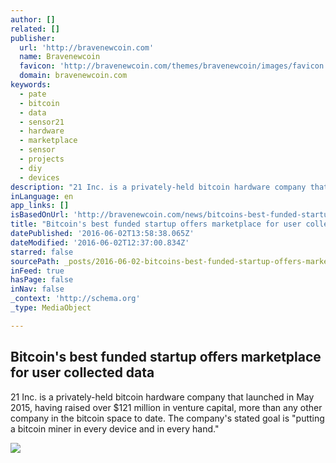 ```yaml
---
author: []
related: []
publisher:
  url: 'http://bravenewcoin.com'
  name: Bravenewcoin
  favicon: 'http://bravenewcoin.com/themes/bravenewcoin/images/favicon.ico'
  domain: bravenewcoin.com
keywords:
  - pate
  - bitcoin
  - data
  - sensor21
  - hardware
  - marketplace
  - sensor
  - projects
  - diy
  - devices
description: "21 Inc. is a privately-held bitcoin hardware company that launched in May 2015, having raised over $121 million in venture capital, more than any other company in the bitcoin space to date. The company's stated goal is \"putting a bitcoin miner in every device and in every hand.\""
inLanguage: en
app_links: []
isBasedOnUrl: 'http://bravenewcoin.com/news/bitcoins-best-funded-startup-starts-marketplace-for-user-collected-data/'
title: "Bitcoin's best funded startup offers marketplace for user collected data"
datePublished: '2016-06-02T13:58:38.065Z'
dateModified: '2016-06-02T12:37:00.834Z'
starred: false
sourcePath: _posts/2016-06-02-bitcoins-best-funded-startup-offers-marketplace-for-user-co.md
inFeed: true
hasPage: false
inNav: false
_context: 'http://schema.org'
_type: MediaObject

---
```

<article style=""><h1>Bitcoin's best funded startup offers marketplace for user collected data</h1><p>21 Inc. is a privately-held bitcoin hardware company that launched in May 2015, having raised over $121 million in venture capital, more than any other company in the bitcoin space to date. The company's stated goal is "putting a bitcoin miner in every device and in every hand."</p><img src="http://bravenewcoin.com/assets/Uploads/_resampled/CroppedImage400400-21-Bitcoin-Computer.jpg" /></article>